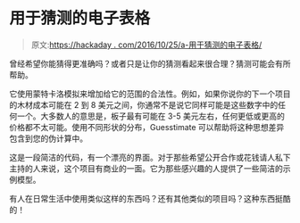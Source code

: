 # 用于猜测的电子表格

> 原文:[https://hackaday . com/2016/10/25/a-用于猜测的电子表格/](https://hackaday.com/2016/10/25/a-spreadsheet-for-guesswork/)

曾经希望你能猜得更准确吗？或者只是让你的猜测看起来很合理？猜测可能会有所帮助。

它使用蒙特卡洛模拟来增加给它的范围的合法性。例如，如果你说你的下一个项目的木材成本可能在 2 到 8 美元之间，你通常不是说它同样可能是这些数字中的任何一个。大多数人的意思是，板子最有可能在 3-5 美元左右，任何更低或更高的价格都不太可能。使用不同形状的分布，Guesstimate 可以帮助将这种思想差异包含到您的伪计算中。

这是一段简洁的代码，有一个漂亮的界面。对于那些希望公开合作或花钱请人私下主持的人来说，这个项目有商业的一面。它为那些感兴趣的人提供了一些简洁的示例模型。

有人在日常生活中使用类似这样的东西吗？还有其他类似的项目吗？这种东西挺酷的！